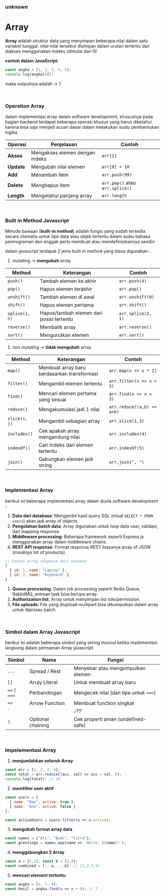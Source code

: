 ### unknown

# Array

**Array** adalah struktur data yang menyimpan beberapa nilai dalam satu variabel tunggal. nilai-nilai tersebut disimpan dalam urutan tertentu dan diakses menggunakan indeks (dimulai dari 0)

**contoh dalam JavaScript:**

```jsx
const angka = [1, 2, 3, 4, 5];
console.log(angka[0]);
```

maka outputnya adalah → 1

<br/>

### Operation Array

dalam implementasi array dalam software development, khususnya pada bagian backend terdapat beberapa operasi khusus yang harus diketahui karena bisa saja menjadi acuan dasar dalam melakukan suatu pembentukan logika

| Operasi | Penjelasan | Contoh |
| --- | --- | --- |
| **Akses** | Mengakses elemen dengan indeks | `arr[2]` |
| **Update** | Mengubah nilai elemen | `arr[0] = 10` |
| **Add** | Menambah item | `arr.push(99)` |
| **Delete** | Menghapus item | `arr.pop()` atau `arr.splice()` |
| **Length** | Mengetahui panjang array | `arr.length` |

<br/>

### Built in Method Javascript

Metode bawaan (**built-in method**) adalah fungsi yang sudah tersedia secara otomatis untuk tipe data atau objek tertentu dalam suatu bahasa pemrograman dan enggak perlu membuat atau mendefinisikannya sendiri

dalam javascript terdapat 2 jenis built in method yang biasa digunakan :

1. mutating → **mengubah** array

| Method | Keterangan | Contoh |
| --- | --- | --- |
| `push()` | Tambah elemen ke akhir | `arr.push(4)` |
| `pop()` | Hapus elemen terakhir | `arr.pop()` |
| `unshift()` | Tambah elemen di awal | `arr.unshift(0)` |
| `shift()` | Hapus elemen pertama | `arr.shift()` |
| `splice(i, n)` | Hapus/tambah elemen dari posisi tertentu | `arr.splice(2, 1)` |
| `reverse()` | Membalik array | `arr.reverse()` |
| `sort()` | Mengurutkan elemen | `arr.sort()` |
1. non mutating → **tidak mengubah** array

| Method | Keterangan | Contoh |
| --- | --- | --- |
| `map()` | Membuat array baru berdasarkan transformasi | `arr.map(x => x * 2)` |
| `filter()` | Mengambil elemen tertentu | `arr.filter(x => x > 3)` |
| `find()` | Mencari elemen pertama yang sesuai | `arr.find(x => x > 3)` |
| `reduce()` | Mengakumulasi jadi 1 nilai | `arr.reduce((a,b) => a+b)` |
| `slice(i, j)` | Mengambil sebagian array | `arr.slice(1,3)` |
| `includes()` | Cek apakah array mengandung nilai | `arr.includes(4)` |
| `indexOf()` | Cari indeks dari elemen tertentu | `arr.indexOf(5)` |
| `join()` | Gabungkan elemen jadi string | `arr.join(", ")` |

<br/>

### Implementasi Array

berikut ini beberapa implementasi array dalam dunia software development :

1. **Data dari database**: Mengambil hasil query SQL (misal `SELECT * FROM users`) akan jadi array of objects.
2. **Pengolahan batch data**: Array digunakan untuk loop data user, validasi, dan mapping response.
3. **Middleware processing**: Beberapa framework seperti Express.js menggunakan array dalam middleware chains.
4. **REST API response**: Format response REST biasanya array of JSON (misalnya list of products).

```jsx
// Contoh array response dari backend
[
  { id: 1, name: "Laptop" },
  { id: 2, name: "Keyboard" }
]
```

1. **Queue processing**: Dalam job processing seperti Redis Queue, RabbitMQ, antrean task bisa berupa array.
2. **Authorization list**: Array untuk menyimpan list role/permission.
3. **File uploads**: File yang diupload multipart bisa dikumpulkan dalam array untuk diproses batch.

<br/>

### Simbol dalam Array Javascript

berikut ini adalah beberapa simbol yang sering muncul ketika implementasi langsung dalam permainan Array javascript

| Simbol | Nama | Fungsi |
| --- | --- | --- |
| `...` | Spread / Rest | Menyebar atau mengumpulkan elemen |
| `[]` | Array Literal | Untuk membuat array baru |
| `==` / `===` | Perbandingan | Mengecek nilai (dan tipe untuk `===`) |
| `=>` | Arrow Function | Membuat function singkat |
| ` |  | `/`??` |
| `?.` | Optional chaining | Cek properti aman (undefined-safe) |

<br/>

### Impelementasi Array

1. **menjumlahkan seluruh Array**

```jsx
const arr = [1, 2, 3, 4];
const total = arr.reduce((acc, val) => acc + val, 0);
console.log(total); // 10
```

2. **memfilter user aktif**

```jsx
const users = [
  { name: "Ben", active: true },
  { name: "Ana", active: false }
];

const activeUsers = users.filter(u => u.active);
```

3. **mengubah format array data**

```jsx
const names = ["Ali", "Budi", "Citra"];
const greetings = names.map(name => `Hello, ${name}!`);
```

4. **menggabungkan 2 Array**

```jsx
const a = [1,2]; const b = [3,4];
const combined = [...a, ...b]; // [1,2,3,4]
```

5. **mencari element tertentu**

```jsx
const angka = [5, 7, 9];
const hasil = angka.find(x => x > 6); // 7

```
